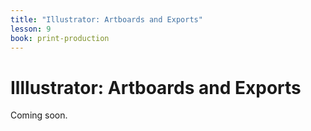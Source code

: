 ```yaml
---
title: "Illustrator: Artboards and Exports"
lesson: 9
book: print-production
---
```


# Illlustrator: Artboards and Exports

Coming soon.
